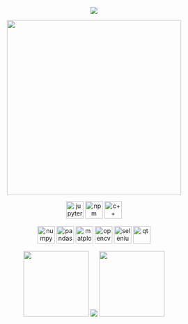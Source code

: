 <p align="center"><img src="https://user-images.githubusercontent.com/93014021/224484719-d333fb14-bc61-469b-b70b-5874aae61228.gif"></p>


<p align="center">
   <img src="https://github-readme-stats.vercel.app/api?username=aliemre2023&show_icons=true&theme=bear" width="400">
</p>
<p align="center">
  <img alt="jupyter" title="jupyter" height="40" width="40"  src="https://cdn.simpleicons.org/python">
  <img alt="npm" title="npm" height="40" width="40" src="https://cdn.simpleicons.org/jupyter">
  <img alt="c++" title="c++" height="40" width="40" src="https://cdn.simpleicons.org/c++">
</p>
<p align="center">
  <img alt="numpy" title="numpy" height="40" width="40"  src="https://cdn.simpleicons.org/numpy">
  <img alt="pandas" title="pandas" height="40" width="40"  src="https://cdn.simpleicons.org/pandas">
  <img alt="matplotlib" title="matplotlib" height="40" width="40" src="https://github.com/aliemre2023/aliemre2023/assets/93014021/75058ee9-edcb-4003-8d70-a437aeaf765d">
  <img alt="opencv" title="opencv" height="40" width="40" src="https://cdn.simpleicons.org/opencv">
  <img alt="selenium" title="selenium" height="40" width="40" src="https://cdn.simpleicons.org/selenium">
   <img alt="qt" title="qt" height="40" width="40"  src="https://cdn.simpleicons.org/qt">
</p>


<p align="center">

  <img  position=absolute width=150px src="https://github.com/aliemre2023/aliemre2023/assets/93014021/75ed0386-58bc-4644-a840-c33759b1d481">
  
  <img  position=absolute src="https://github-readme-stats.vercel.app/api/top-langs/?username=aliemre2023&layout=compact">
  
  <img position=absolute width=150px src="https://github.com/aliemre2023/aliemre2023/assets/93014021/d5d04f91-a0b7-4066-ac72-c1c0e05a811e">
  
</p>
